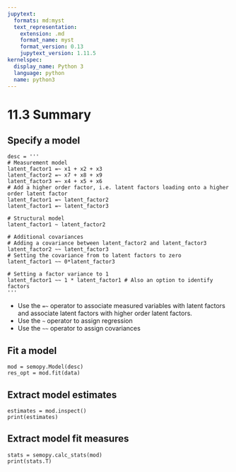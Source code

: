 ```yaml
---
jupytext:
  formats: md:myst
  text_representation:
    extension: .md
    format_name: myst
    format_version: 0.13
    jupytext_version: 1.11.5
kernelspec:
  display_name: Python 3
  language: python
  name: python3
---
```


# 11.3 Summary

## Specify a model

```{code-block}
desc = '''
# Measurement model
latent_factor1 =~ x1 + x2 + x3
latent_factor2 =~ x7 + x8 + x9
latent_factor3 =~ x4 + x5 + x6
# Add a higher order factor, i.e. latent factors loading onto a higher order latent factor
latent_factor1 =~ latent_factor2
latent_factor1 =~ latent_factor3

# Structural model
latent_factor1 ~ latent_factor2

# Additional covariances
# Adding a covariance between latent_factor2 and latent_factor3
latent_factor2 ~~ latent_factor3
# Setting the covariance from to latent factors to zero
latent_factor1 ~~ 0*latent_factor3

# Setting a factor variance to 1
latent_factor1 ~~ 1 * latent_factor1 # Also an option to identify factors
'''
```

- Use the `=~` operator to associate measured variables with latent factors and associate latent factors with higher order latent factors.
- Use the `~` operator to assign regression
- Use the `~~` operator to assign covariances

## Fit a model

```{code-block}
mod = semopy.Model(desc)
res_opt = mod.fit(data)
```

## Extract model estimates

```{code-block}
estimates = mod.inspect()
print(estimates)
```

## Extract model fit measures

```{code-block}
stats = semopy.calc_stats(mod)
print(stats.T)
```